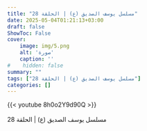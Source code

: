 ```yaml
---
title: "مسلسل يوسف الصديق (ع) | الحلقة 28"
date: 2025-05-04T01:21:13+03:00
draft: false
ShowToc: False
cover:
    image: img/5.png
    alt: 'صورة'
    caption: ''
#    hidden: false
summary: ""
tags: ["مسلسل يوسف الصديق (ع) | الحلقة 28"]
categories: []
---
```


{{< youtube 8h0o2Y9d90Q >}}  
 <br>
مسلسل يوسف الصديق (ع) | الحلقة 28
